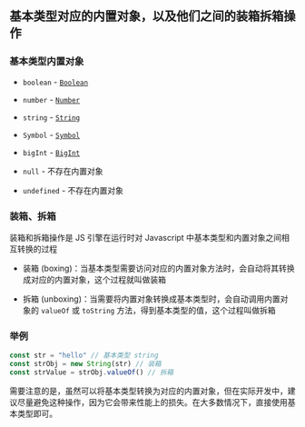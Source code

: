 ## 基本类型对应的内置对象，以及他们之间的装箱拆箱操作

### 基本类型内置对象

- `boolean` - [`Boolean`](https://developer.mozilla.org/zh-CN/docs/Web/JavaScript/Reference/Global_Objects/Boolean)

- `number` - [`Number`](https://developer.mozilla.org/zh-CN/docs/Web/JavaScript/Reference/Global_Objects/Number)

- `string` - [`String`](https://developer.mozilla.org/zh-CN/docs/Web/JavaScript/Reference/Global_Objects/String)

- `Symbol` - [`Symbol`](https://developer.mozilla.org/zh-CN/docs/Web/JavaScript/Reference/Global_Objects/Symbol)

- `bigInt` - [`BigInt`](https://developer.mozilla.org/zh-CN/docs/Web/JavaScript/Reference/Global_Objects/BigInt)

- `null` - 不存在内置对象

- `undefined` - 不存在内置对象

### 装箱、拆箱

装箱和拆箱操作是 JS 引擎在运行时对 Javascript 中基本类型和内置对象之间相互转换的过程

- 装箱 (boxing)：当基本类型需要访问对应的内置对象方法时，会自动将其转换成对应的内置对象，这个过程就叫做装箱

- 拆箱 (unboxing)：当需要将内置对象转换成基本类型时，会自动调用内置对象的 `valueOf` 或 `toString` 方法，得到基本类型的值，这个过程叫做拆箱

### 举例

```js
const str = "hello" // 基本类型 string
const strObj = new String(str) // 装箱
const strValue = strObj.valueOf() // 拆箱
```

需要注意的是，虽然可以将基本类型转换为对应的内置对象，但在实际开发中，建议尽量避免这种操作，因为它会带来性能上的损失。在大多数情况下，直接使用基本类型即可。